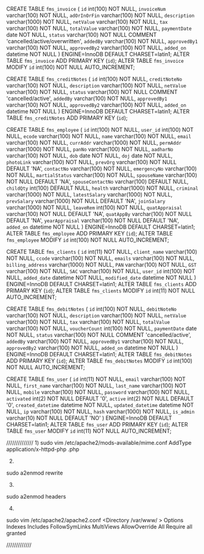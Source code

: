 CREATE TABLE `fms_invoice` (
  `id` int(100) NOT NULL,
  `invoiceNum` varchar(100) NOT NULL,
  `adOrInOrFin` varchar(100) NOT NULL,
  `description` varchar(1000) NOT NULL,
  `netValue` varchar(100) NOT NULL,
  `tax` varchar(100) NOT NULL,
  `totalValue` varchar(100) NOT NULL,
  `paymentDate` date NOT NULL,
  `status` varchar(100) NOT NULL COMMENT 'cancelled/active/overwritten',
  `addedBy` varchar(100) NOT NULL,
  `approvedBy1` varchar(100) NOT NULL,
  `approvedBy2` varchar(100) NOT NULL,
  `added_on` datetime NOT NULL
) ENGINE=InnoDB DEFAULT CHARSET=latin1;
ALTER TABLE `fms_invoice`
  ADD PRIMARY KEY (`id`);
ALTER TABLE `fms_invoice`
  MODIFY `id` int(100) NOT NULL AUTO_INCREMENT;



CREATE TABLE `fms_creditNotes` (
  `id` int(100) NOT NULL,
  `creditNoteNo` varchar(100) NOT NULL,
  `description` varchar(100) NOT NULL,
  `netValue` varchar(100) NOT NULL,
  `status` varchar(100) NOT NULL COMMENT 'cancelled/active',
  `addedBy` varchar(100) NOT NULL,
  `approvedBy1` varchar(100) NOT NULL,
  `approvedBy2` varchar(100) NOT NULL,
  `added_on` datetime NOT NULL
) ENGINE=InnoDB DEFAULT CHARSET=latin1;
ALTER TABLE `fms_creditNotes`
  ADD PRIMARY KEY (`id`);

CREATE TABLE `fms_employee` (
  `id` int(100) NOT NULL,
  `user_id` int(100) NOT NULL,
  `ecode` varchar(100) NOT NULL,
  `name` varchar(100) NOT NULL,
  `email` varchar(100) NOT NULL,
  `currAddr` varchar(1000) NOT NULL,
  `permAddr` varchar(1000) NOT NULL,
  `panNo` varchar(100) NOT NULL,
  `aadharNo` varchar(100) NOT NULL,
  `dob` date NOT NULL,
  `doj` date NOT NULL,
  `photoLink` varchar(100) NOT NULL,
  `prevOrg` varchar(100) NOT NULL DEFAULT 'NA',
  `contactNo` varchar(100) NOT NULL,
  `emergencyNo` varchar(100) NOT NULL,
  `martialStatus` varchar(100) NOT NULL,
  `spouseName` varchar(100) NOT NULL DEFAULT 'NA',
  `spouseContactNo` varchar(100) DEFAULT NULL,
  `childQty` int(100) DEFAULT NULL,
  `health` varchar(1000) NOT NULL,
  `criminal` varchar(1000) NOT NULL,
  `latestSalary` varchar(1000) NOT NULL,
  `prevSalary` varchar(1000) NOT NULL DEFAULT 'NA',
  `joinSalary` varchar(1000) NOT NULL,
  `leaveRem` int(100) NOT NULL,
  `quatAppraisal` varchar(100) NOT NULL DEFAULT 'NA',
  `quatAppBy` varchar(100) NOT NULL DEFAULT 'NA',
  `yearAppraisal` varchar(100) NOT NULL DEFAULT 'NA',
  `added_on` datetime NOT NULL
) ENGINE=InnoDB DEFAULT CHARSET=latin1;
ALTER TABLE `fms_employee`
  ADD PRIMARY KEY (`id`);
ALTER TABLE `fms_employee`
  MODIFY `id` int(100) NOT NULL AUTO_INCREMENT;

CREATE TABLE `fms_clients` (
  `id` int(11) NOT NULL,
  `client_name` varchar(100) NOT NULL,
  `ccode` varchar(100) NOT NULL,
  `emails` varchar(100) NOT NULL,
  `billing_address` varchar(1000) NOT NULL,
  `PAN` varchar(100) NOT NULL,
  `GST` varchar(100) NOT NULL,
  `SAC` varchar(100) NOT NULL,
  `user_id` int(100) NOT NULL,
  `added_date` datetime NOT NULL,
  `modified_date` datetime NOT NULL
) ENGINE=InnoDB DEFAULT CHARSET=latin1;
ALTER TABLE `fms_clients`
  ADD PRIMARY KEY (`id`);
ALTER TABLE `fms_clients`
  MODIFY `id` int(11) NOT NULL AUTO_INCREMENT;

CREATE TABLE `fms_debitNotes` (
  `id` int(100) NOT NULL,
  `debitNoteNo` varchar(100) NOT NULL,
  `description` varchar(100) NOT NULL,
  `netValue` varchar(100) NOT NULL,
  `tax` varchar(100) NOT NULL,
  `totalValue` varchar(100) NOT NULL,
  `voucherCount` int(100) NOT NULL,
  `paymentDate` date NOT NULL,
  `status` varchar(100) NOT NULL COMMENT 'cancelled/active',
  `addedBy` varchar(100) NOT NULL,
  `approvedBy1` varchar(100) NOT NULL,
  `approvedBy2` varchar(100) NOT NULL,
  `added_on` datetime NOT NULL
) ENGINE=InnoDB DEFAULT CHARSET=latin1;
ALTER TABLE `fms_debitNotes`
  ADD PRIMARY KEY (`id`);
ALTER TABLE `fms_debitNotes`
  MODIFY `id` int(100) NOT NULL AUTO_INCREMENT;

CREATE TABLE `fms_user` (
  `id` int(11) NOT NULL,
  `email` varchar(100) NOT NULL,
  `first_name` varchar(100) NOT NULL,
  `last_name` varchar(100) NOT NULL,
  `mobile` varchar(100) NOT NULL,
  `password` varchar(100) NOT NULL,
  `activated` int(2) NOT NULL DEFAULT '0',
  `active` int(2) NOT NULL DEFAULT '0',
  `created_datetime` datetime NOT NULL,
  `updated_datetime` datetime NOT NULL,
  `ip` varchar(100) NOT NULL,
  `hash` varchar(1000) NOT NULL,
  `is_admin` varchar(10) NOT NULL DEFAULT 'NO'
) ENGINE=InnoDB DEFAULT CHARSET=latin1;
ALTER TABLE `fms_user`
  ADD PRIMARY KEY (`id`);
ALTER TABLE `fms_user`
  MODIFY `id` int(11) NOT NULL AUTO_INCREMENT;


//////////////
1)
sudo vim /etc/apache2/mods-available/mime.conf
AddType application/x-httpd-php .php


2)
sudo a2enmod rewrite

3)
sudo a2enmod headers

4)
sudo vim /etc/apache2/apache2.conf
<Directory /var/www/ >
        Options Indexes Includes FollowSymLinks MultiViews
        AllowOverride All
        Require all granted
</Directory>


/////////////